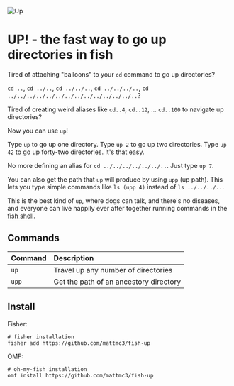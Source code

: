![Up](https://raw.githubusercontent.com/mattmc3/fish-up/resources/up.png "Up")

# UP! - the fast way to go up directories in fish

Tired of attaching "balloons" to your `cd` command to go up directories?

`cd ..`, `cd ../..`, `cd ../../..`, `cd ../../../..`, `cd ../../../../../../../../../../../../../..`?

Tired of creating weird aliases like `cd..4`, `cd..12`, ... `cd..100` to navigate up directories?

Now you can use `up`!

Type `up` to go up one directory. Type `up 2` to go up two directories. Type
`up 42` to go up forty-two directories. It's that easy.

No more defining an alias for `cd ../../../../../../..`.  Just type `up 7`.

You can also get the path that `up` will produce by using `upp` (up path).
This lets you type simple commands like `ls (upp 4)` instead of
`ls ../../../..`.

This is the best kind of `up`, where dogs can talk, and there's no diseases,
and everyone can live happily ever after together running commands in the
[fish shell][fish-shell].

## Commands

| Command | Description                            |
|:--------|:---------------------------------------|
| `up`    | Travel up any number of directories    |
| `upp`   | Get the path of an ancestory directory |

## Install

Fisher:

```shell
# fisher installation
fisher add https://github.com/mattmc3/fish-up
```

OMF:

```shell
# oh-my-fish installation
omf install https://github.com/mattmc3/fish-up
```

[fish-shell]: https://fishshell.com
